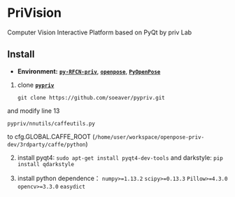# PriVision
Computer Vision Interactive Platform based on PyQt by priv Lab


## Install
* **Environment:** [**`py-RFCN-priv`**](https://github.com/soeaver/py-RFCN-priv), [**`openpose`**](https://github.com/CMU-Perceptual-Computing-Lab/openpose), [**`PyOpenPose`**](https://github.com/FORTH-ModelBasedTracker/PyOpenPose)

1. clone [**`pypriv`**](https://github.com/soeaver/pypriv)

    `git clone https://github.com/soeaver/pypriv.git` 
    
and modify line 13 

`pypriv/nnutils/caffeutils.py` 

to cfg.GLOBAL.CAFFE_ROOT (`/home/user/workspace/openpose-priv-dev/3rdparty/caffe/python`)

2. install pyqt4:
    `sudo apt-get install pyqt4-dev-tools`
and darkstyle:
    `pip install qdarkstyle`

3. install python dependence：
`numpy>=1.13.2`
`scipy>=0.13.3`
`Pillow>=4.3.0`
`opencv>=3.3.0`
`easydict`
